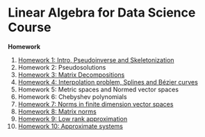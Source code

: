 # Linear Algebra for Data Science Course

**Homework**
1. [Homework 1: Intro, Pseudoinverse and Skeletonization](https://raw.githubusercontent.com/kamranuz/linal-course-hse/master/homework/dz_pseudoinverse_eng.jpg) 
2. Homework 2: Pseudosolutions
3. [Homework 3: Matrix Decompositions](https://raw.githubusercontent.com/kamranuz/linal-course-hse/master/homework/dz_decompostions_eng.jpg)
4. [Homework 4: Interpolation problem, Splines and Bézier curves](https://raw.githubusercontent.com/kamranuz/linal-course-hse/master/homework/dz_approximate_eng.jpg)
5.  Homework 5: Metric spaces and Normed vector spaces
6.  Homework 6: Chebyshev polynomials
7. [Homework 7: Norms in finite dimension vector spaces](https://raw.githubusercontent.com/kamranuz/linal-course-hse/master/homework/dz_metrics_n_norms_eng.pdf) 
8. [Homework 8: Matrix norms](https://raw.githubusercontent.com/kamranuz/linal-course-hse/master/homework/dz_matrix_norms_eng.pdf)
9. [Homework 9: Low rank approximation](https://raw.githubusercontent.com/kamranuz/linal-course-hse/master/homework/dz_small_rank_approx_eng.pdf)
10. [Homework 10: Approximate systems](https://raw.githubusercontent.com/kamranuz/linal-course-hse/master/homework/dz_condition_number_eng.pdf) 
